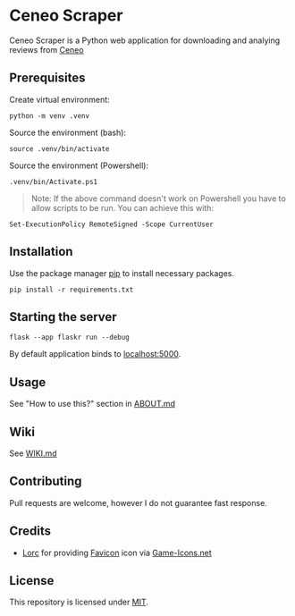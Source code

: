 # Ceneo Scraper

Ceneo Scraper is a Python web application for downloading and analying reviews from [Ceneo](https://ceneo.pl)

## Prerequisites

Create virtual environment:

```
python -m venv .venv
```

Source the environment (bash):

```
source .venv/bin/activate
```

Source the environment (Powershell):

```
.venv/bin/Activate.ps1
```

> Note: If the above command doesn't work on Powershell you have to allow scripts to be run. You can achieve this with:

```
Set-ExecutionPolicy RemoteSigned -Scope CurrentUser
```

## Installation

Use the package manager [pip](https://pip.pypa.io/en/stable/) to install necessary packages.

```
pip install -r requirements.txt
```

## Starting the server

```
flask --app flaskr run --debug
```

By default application binds to [localhost:5000](http://localhost:5000).

## Usage

See "How to use this?" section in [ABOUT.md](ABOUT.md)

## Wiki

See [WIKI.md](WIKI.md)


## Contributing

Pull requests are welcome, however I do not guarantee fast response.

## Credits

- [Lorc](https://lorcblog.blogspot.com/) for providing [Favicon](flaskr/static/images/favicon.svg) icon via [Game-Icons.net](https://game-icons.net/1x1/lorc/magnifying-glass.html)

## License

This repository is licensed under [MIT](LICENSE).
